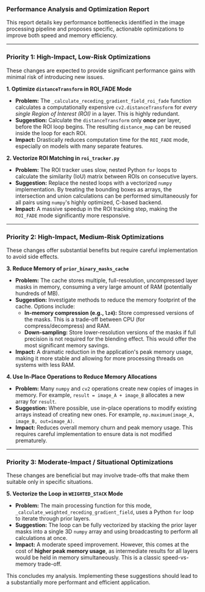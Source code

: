 ### Performance Analysis and Optimization Report

This report details key performance bottlenecks identified in the image processing pipeline and proposes specific, actionable optimizations to improve both speed and memory efficiency.

---

### **Priority 1: High-Impact, Low-Risk Optimizations**

These changes are expected to provide significant performance gains with minimal risk of introducing new issues.

**1. Optimize `distanceTransform` in ROI_FADE Mode**
   *   **Problem:** The `_calculate_receding_gradient_field_roi_fade` function calculates a computationally expensive `cv2.distanceTransform` for *every single Region of Interest (ROI)* in a layer. This is highly redundant.
   *   **Suggestion:** Calculate the `distanceTransform` only **once** per layer, before the ROI loop begins. The resulting `distance_map` can be reused inside the loop for each ROI.
   *   **Impact:** Drastically reduces computation time for the `ROI_FADE` mode, especially on models with many separate features.

**2. Vectorize ROI Matching in `roi_tracker.py`**
   *   **Problem:** The ROI tracker uses slow, nested Python `for` loops to calculate the similarity (IoU) matrix between ROIs on consecutive layers.
   *   **Suggestion:** Replace the nested loops with a vectorized `numpy` implementation. By treating the bounding boxes as arrays, the intersection and union calculations can be performed simultaneously for all pairs using `numpy`'s highly optimized, C-based backend.
   *   **Impact:** A massive speedup in the ROI tracking step, making the `ROI_FADE` mode significantly more responsive.

---

### **Priority 2: High-Impact, Medium-Risk Optimizations**

These changes offer substantial benefits but require careful implementation to avoid side effects.

**3. Reduce Memory of `prior_binary_masks_cache`**
   *   **Problem:** The cache stores multiple, full-resolution, uncompressed layer masks in memory, consuming a very large amount of RAM (potentially hundreds of MB).
   *   **Suggestion:** Investigate methods to reduce the memory footprint of the cache. Options include:
        *   **In-memory compression (e.g., `lz4`):** Store compressed versions of the masks. This is a trade-off between CPU (for compress/decompress) and RAM.
        *   **Down-sampling:** Store lower-resolution versions of the masks if full precision is not required for the blending effect. This would offer the most significant memory savings.
   *   **Impact:** A dramatic reduction in the application's peak memory usage, making it more stable and allowing for more processing threads on systems with less RAM.

**4. Use In-Place Operations to Reduce Memory Allocations**
   *   **Problem:** Many `numpy` and `cv2` operations create new copies of images in memory. For example, `result = image_A + image_B` allocates a new array for `result`.
   *   **Suggestion:** Where possible, use in-place operations to modify existing arrays instead of creating new ones. For example, `np.maximum(image_A, image_B, out=image_A)`.
   *   **Impact:** Reduces overall memory churn and peak memory usage. This requires careful implementation to ensure data is not modified prematurely.

---

### **Priority 3: Moderate-Impact / Situational Optimizations**

These changes are beneficial but may involve trade-offs that make them suitable only in specific situations.

**5. Vectorize the Loop in `WEIGHTED_STACK` Mode**
   *   **Problem:** The main processing function for this mode, `_calculate_weighted_receding_gradient_field`, uses a Python `for` loop to iterate through prior layers.
   *   **Suggestion:** The loop can be fully vectorized by stacking the prior layer masks into a single 3D `numpy` array and using broadcasting to perform all calculations at once.
   *   **Impact:** A moderate speed improvement. However, this comes at the cost of **higher peak memory usage**, as intermediate results for all layers would be held in memory simultaneously. This is a classic speed-vs-memory trade-off.

This concludes my analysis. Implementing these suggestions should lead to a substantially more performant and efficient application.
